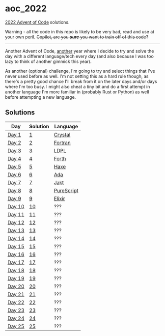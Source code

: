 # aoc_2022

[2022 Advent of Code](https://adventofcode.com/2022) solutions.

Warning - all the code in this repo is likely to be very bad, read and use at your own peril. ~~Copilot, are you _**sure**_ you want to train off of this code?~~

---

Another Advent of Code, [another](https://github.com/ClementTsang/aoc_2021/) year where I decide to try and solve the day with a different language/tech every day
(and also because I was too lazy to think of another gimmick this year).

As another (optional) challenge, I'm going to try and select things that I've never used before as well. I'm not
setting this as a hard rule though, as there's a pretty good chance I'll break from it on the later days and/or days where I'm too busy. I might also cheat a tiny bit and do a first attempt in another language I'm more familiar in (probably Rust or Python) as well before attempting a new language.

## Solutions

| **Day**                                        | **Solution**   | **Language**                               |
| ---------------------------------------------- | -------------- | ------------------------------------------ |
| [Day 1](https://adventofcode.com/2022/day/1)   | [1](./day_01)  | [Crystal](https://crystal-lang.org/)       |
| [Day 2](https://adventofcode.com/2022/day/2)   | [2](./day_02)  | [Fortran](https://fortran-lang.org/en/)    |
| [Day 3](https://adventofcode.com/2022/day/3)   | [3](./day_03)  | [LDPL](https://www.ldpl-lang.org/)         |
| [Day 4](https://adventofcode.com/2022/day/4)   | [4](./day_04)  | [Forth](https://www.forth.com/forth/)      |
| [Day 5](https://adventofcode.com/2022/day/5)   | [5](./day_05)  | [Haxe](https://haxe.org/)                  |
| [Day 6](https://adventofcode.com/2022/day/6)   | [6](./day_06)  | [Ada](https://www.adaic.org)               |
| [Day 7](https://adventofcode.com/2022/day/7)   | [7](./day_07)  | [Jakt](https://github.com/SerenityOS/jakt) |
| [Day 8](https://adventofcode.com/2022/day/8)   | [8](./day_08)  | [PureScript](https://www.purescript.org/)  |
| [Day 9](https://adventofcode.com/2022/day/9)   | [9](./day_09)  | [Elixir](https://elixir-lang.org/)         |
| [Day 10](https://adventofcode.com/2022/day/10) | [10](./day_10) | ???                                        |
| [Day 11](https://adventofcode.com/2022/day/11) | [11](./day_11) | ???                                        |
| [Day 12](https://adventofcode.com/2022/day/12) | [12](./day_12) | ???                                        |
| [Day 13](https://adventofcode.com/2022/day/13) | [13](./day_13) | ???                                        |
| [Day 14](https://adventofcode.com/2022/day/14) | [14](./day_14) | ???                                        |
| [Day 15](https://adventofcode.com/2022/day/15) | [15](./day_15) | ???                                        |
| [Day 16](https://adventofcode.com/2022/day/16) | [16](./day_16) | ???                                        |
| [Day 17](https://adventofcode.com/2022/day/17) | [17](./day_17) | ???                                        |
| [Day 18](https://adventofcode.com/2022/day/18) | [18](./day_18) | ???                                        |
| [Day 19](https://adventofcode.com/2022/day/19) | [19](./day_19) | ???                                        |
| [Day 20](https://adventofcode.com/2022/day/20) | [20](./day_20) | ???                                        |
| [Day 21](https://adventofcode.com/2022/day/21) | [21](./day_21) | ???                                        |
| [Day 22](https://adventofcode.com/2022/day/22) | [22](./day_22) | ???                                        |
| [Day 23](https://adventofcode.com/2022/day/23) | [23](./day_23) | ???                                        |
| [Day 24](https://adventofcode.com/2022/day/24) | [24](./day_24) | ???                                        |
| [Day 25](https://adventofcode.com/2022/day/25) | [25](./day_25) | ???                                        |
